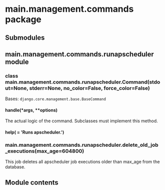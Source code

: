 # main.management.commands package

## Submodules

## main.management.commands.runapscheduler module


### class main.management.commands.runapscheduler.Command(stdout=None, stderr=None, no_color=False, force_color=False)
Bases: `django.core.management.base.BaseCommand`


#### handle(\*args, \*\*options)
The actual logic of the command. Subclasses must implement
this method.


#### help( = 'Runs apscheduler.')

### main.management.commands.runapscheduler.delete_old_job_executions(max_age=604800)
This job deletes all apscheduler job executions older than max_age from the database.

## Module contents
